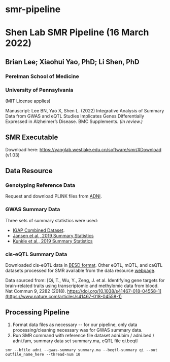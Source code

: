 # smr-pipeline

# Shen Lab SMR Pipeline (16 March 2022)
## Brian Lee; Xiaohui Yao, PhD; Li Shen, PhD
### Perelman School of Medicine 
### University of Pennsylvania


(MIT License applies)

Manuscript: Lee BN, Yao X, Shen L. (2022) Integrative Analysis of Summary Data from GWAS and eQTL Studies Implicates Genes Differentially Expressed in Alzheimer’s Disease. BMC Supplements. _(In review.)_

## **SMR Executable**
Download here: https://yanglab.westlake.edu.cn/software/smr/#Download (v1.03)

## **Data Resource**

### Genotyping Reference Data
Request and download PLINK files from [ADNI](adni.loni.usc.edu).

### GWAS Summary Data

Three sets of summary statistics were used:
- [IGAP Combined Dataset](www.niagads.org/datasets/ng00036).
- [Jansen et al., 2019 Summary Statistics](https://ctg.cncr.nl/software/summary_statistics)
- [Kunkle et al., 2019 Summary Statistics](https://www.niagads.org/datasets/ng00075)

### cis-eQTL Summary Data
Downloaded cis-eQTL data in [BESD format](https://yanglab.westlake.edu.cn/data/SMR/GTEx-brain.tar.gz). Other eQTL, mQTL, and caQTL datasets processed for SMR available from the data resource [webpage](https://yanglab.westlake.edu.cn/software/smr/#DataResource).

Data sourced from: [Qi, T., Wu, Y., Zeng, J. et al. Identifying gene targets for brain-related traits using transcriptomic and methylomic data from blood. Nat Commun 9, 2282 (2018). https://doi.org/10.1038/s41467-018-04558-1](https://www.nature.com/articles/s41467-018-04558-1)

## Processing Pipeline
1. Format data files as necessary -- for our pipeline, only data processing/cleaning necessary was for GWAS summary data.
2. Run SMR command with reference file dataset adni.bim / adni.bed / adni.fam, summary data set summary.ma, eQTL file qi.beqtl

```
smr --bfile adni --gwas-summary summary.ma --beqtl-summary qi --out outfile_name_here --thread-num 10
```
